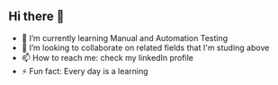 ## Hi there 👋

- 🌱 I’m currently learning Manual and Automation Testing
- 👯 I’m looking to collaborate on related fields that I'm studing above
- 📫 How to reach me: check my linkedIn profile
- ⚡ Fun fact: Every day is a learning
